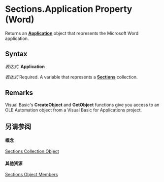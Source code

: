 
# Sections.Application Property (Word)

Returns an  **[Application](d1cf6f8f-4e88-bf01-93b4-90a83f79cb44.md)** object that represents the Microsoft Word application.


## Syntax

 _表达式_. **Application**

 _表达式_ Required. A variable that represents a **[Sections](cf6f77ba-9eee-5614-e697-bc031c4c6dcd.md)** collection.


## Remarks

Visual Basic's  **CreateObject** and **GetObject** functions give you access to an OLE Automation object from a Visual Basic for Applications project.


## 另请参阅


#### 概念


[Sections Collection Object](cf6f77ba-9eee-5614-e697-bc031c4c6dcd.md)
#### 其他资源


[Sections Object Members](http://msdn.microsoft.com/library/adbf6532-f5f6-dece-837d-9ae3b38a0da2%28Office.15%29.aspx)